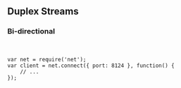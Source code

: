 ##  Duplex Streams

### Bi-directional
<!-- .element: class="fragment" -->

<br/>

```
var net = require('net');
var client = net.connect({ port: 8124 }, function() {
    // ...
});
```
<!-- .element: class="fragment javascript" -->
